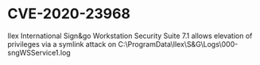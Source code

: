 # CVE-2020-23968

Ilex International Sign&go Workstation Security Suite 7.1 allows elevation of privileges via a symlink attack on C:\ProgramData\Ilex\S&G\Logs\000-sngWSService1.log

